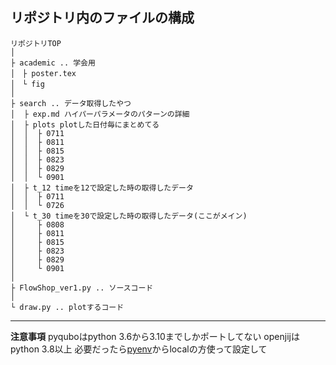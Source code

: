 ## リポジトリ内のファイルの構成
```
リポジトリTOP
│
├ academic .. 学会用
│　├ poster.tex
│　└ fig
│
├ search .. データ取得したやつ
│  ├ exp.md ハイパーパラメータのパターンの詳細
│  ├ plots plotした日付毎にまとめてる
│  │  ├ 0711
│  │  ├ 0811
│  │  ├ 0815
│  │  ├ 0823
│  │  ├ 0829
│  │  └ 0901
│  ├ t_12 timeを12で設定した時の取得したデータ
│  │  ├ 0711
│  │  └ 0726
│  └ t_30 timeを30で設定した時の取得したデータ(ここがメイン)
│     ├ 0808
│     ├ 0811
│     ├ 0815
│     ├ 0823
│     ├ 0829
│     └ 0901
│
├ FlowShop_ver1.py .. ソースコード
│
└ draw.py .. plotするコード
```

---

**注意事項**
pyquboはpython 3.6から3.10までしかポートしてない
openjijはpython 3.8以上
必要だったら[pyenv](https://qiita.com/koooooo/items/b21d87ffe2b56d0c589b)からlocalの方使って設定して